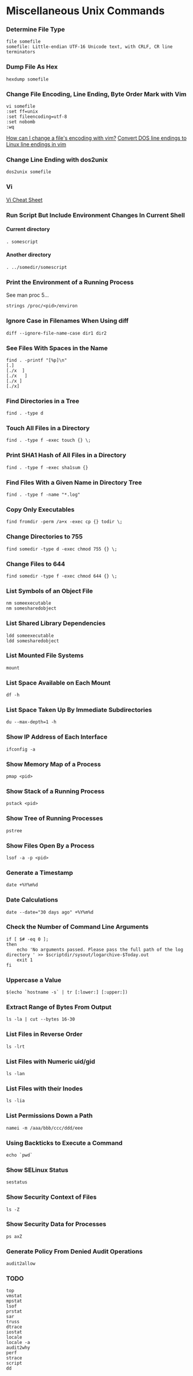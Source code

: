
# Miscellaneous Unix Commands

### Determine File Type

    file somefile
    somefile: Little-endian UTF-16 Unicode text, with CRLF, CR line terminators

### Dump File As Hex

    hexdump somefile

### Change File Encoding, Line Ending, Byte Order Mark with Vim

    vi somefile
    :set ff=unix
    :set fileencoding=utf-8
    :set nobomb
    :wq   

[How can I change a file's encoding with vim?](http://stackoverflow.com/questions/778069/how-can-i-change-a-files-encoding-with-vim)
[Convert DOS line endings to Linux line endings in vim](http://stackoverflow.com/questions/82726/convert-dos-line-endings-to-linux-line-endings-in-vim)    

### Change Line Ending with dos2unix

    dos2unix somefile

### Vi

[Vi Cheat Sheet](http://www.lagmonster.org/docs/vi.html)

### Run Script But Include Environment Changes In Current Shell

#### Current directory
    . somescript
#### Another directory
    . ../somedir/somescript

### Print the Environment of a Running Process

See man proc 5...

    strings /proc/<pid>/environ

### Ignore Case in Filenames When Using diff

    diff --ignore-file-name-case dir1 dir2

### See Files With Spaces in the Name

    find . -printf "[%p]\n"
    [.]
    [./x  ]
    [./x   ]
    [./x ]
    [./x]

### Find Directories in a Tree 

    find . -type d

### Touch All Files in a Directory

    find . -type f -exec touch {} \;

### Print SHA1 Hash of All Files in a Directory

    find . -type f -exec sha1sum {}

### Find Files With a Given Name in Directory Tree

    find . -type f -name "*.log"

### Copy Only Executables

    find fromdir -perm /a+x -exec cp {} todir \;       

### Change Directories to 755

    find somedir -type d -exec chmod 755 {} \;

### Change Files to 644

    find somedir -type f -exec chmod 644 {} \;     

### List Symbols of an Object File

    nm someexecutable
    nm somesharedobject

### List Shared Library Dependencies

    ldd someexecutable
    ldd somesharedobject
 
### List Mounted File Systems

    mount

### List Space Available on Each Mount

    df -h

### List Space Taken Up By Immediate Subdirectories

    du --max-depth=1 -h

### Show IP Address of Each Interface

    ifconfig -a

### Show Memory Map of a Process

    pmap <pid>

### Show Stack of a Running Process

    pstack <pid>

### Show Tree of Running Processes

    pstree

### Show Files Open By a Process

    lsof -a -p <pid>

### Generate a Timestamp

    date +%Y%m%d

### Date Calculations

    date --date="30 days ago" +%Y%m%d

### Check the Number of Command Line Arguments

    if [ $# -eq 0 ];
    then
        echo 'No arguments passed. Please pass the full path of the log directory ' >> $scriptdir/sysout/logarchive-$Today.out
        exit 1
    fi

### Uppercase a Value

    $(echo `hostname -s` | tr [:lower:] [:upper:])

### Extract Range of Bytes From Output

    ls -la | cut --bytes 16-30

### List Files in Reverse Order

    ls -lrt

### List Files with Numeric uid/gid

    ls -lan

### List Files with their Inodes

    ls -lia

### List Permissions Down a Path

    namei -m /aaa/bbb/ccc/ddd/eee

### Using Backticks to Execute a Command

    echo `pwd`

### Show SELinux Status

    sestatus

### Show Security Context of Files

    ls -Z

### Show Security Data for Processes

    ps axZ

### Generate Policy From Denied Audit Operations

    audit2allow

### TODO

    top
    vmstat
    mpstat
    lsof
    prstat
    sar
    truss
    dtrace
    iostat
    locale
    locale -a
    audit2why
    perf
    strace
    script
    dd
